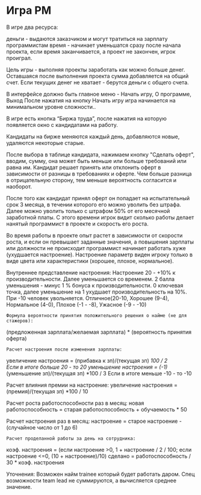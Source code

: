 # Игра PM

В игре два ресурса:

деньги - выдаются заказчиком и могут тратиться на зарплату программистам
время - начинает уменьшатся сразу после начала проекта, если время заканчивается, а проект не закончен, игрок проиграл.


Цель игры - выполняя проекты заработать как можно больше денег.
Оставшаяся после выполнения проекта сумма добавляется на общий счет. Если текущих денег не хватает - берутся деньги с общего счета.


В интерфейсе должно быть главное меню - Начать игру, О программе, Выход
После нажатия на кнопку Начать игру игра начинается на минимальном уровне сложности..

В игре есть кнопка “Биржа труда”, после нажатия на которую появляется окно с кандидатами на работу.

Кандидаты на бирже меняются  каждый день, добавляются новые, удаляются некоторые старые.

После выбора в таблице кандидата, нажимаем кнопку "Сделать оферт", вводим, сумму, она может быть меньше или больше требований или равна им. Кандидат решает принять или отклонить оферт  в зависимости от разницы в требованиях и оферте. Чем больше разница в отрицательную сторону, тем меньше вероятность согласится и наоборот.

После того как кандидат принял оферт он попадает на испытательный срок 3 месяца, в течении которого его можно уволить без штрафа. Далее можно уволить только с штрафом 50% от его месячной заработной  платы. 
С этого времени игрок видит сколько работы делает нанятый программист в проекте и скорость его роста.

Во время работы в проекте опыт растет в зависимости от скорости роста, и если он превышает заданные значения, а повышения зарплаты или должности не происходит программист начинает работать хуже (ухудшается настроение). Настроение параметр виден игроку только в виде цвета или характеристики (хорошее, плохое, нормальное).

Внутреннее представление настроения:
Настроение 20  - +10% к производительности. Далее уменьшается со временем. 2 балла уменьшения - минус 1 % бонуса к производительности.
0 ключевая точка, далее уменьшение на 1 ухудшает производительность на 10%. При -10 человек увольняется.
Отличное(20-10, Хорошее (9-4), Нормальное (4-0), Плохое (-1 - -8), Ужасное (-9 - -10)

	Формула вероятности принятия положительного решения о найме (не для стажеров):
(предложенная зарплата/желаемая зарплата) * (вероятность принятия оферта)
	
	Расчет настроения после изменения зарплаты:
увеличение настроения = (прибавка к зп)/(текущая зп) *100 / 2  
Если в итоге больше 20 - то 20
уменьшение настроения = (-1)*(уменьшение зп)/(текущая зп) *100 / 3
Если в итоге меньше  -10 - то -10

Расчет влияния премии на настроение:
увеличение настроения = (премия)/(текущая зп) *100 / 10
	
Расчет роста работоспособности раз в месяц:
новая работоспособность = старая работоспособность + обучаемость * 50

Расчет настроения раз в месяц:
настроение = старое настроение - (случайное число от 1 до 6)

	Расчет проделанной работы за день на сотрудника:
коэф. настроения = (если настроение >0, 1 + настроение / 2 / 100; если настроение <=0, (10 + настроение)/10) 
сделано = работоспособность / 30 * коэф. настроения

Уточнения:
Возможен найм trainee который будет работать даром.
Спец возможности team lead не суммируются, а вычисляется среднее значение.
